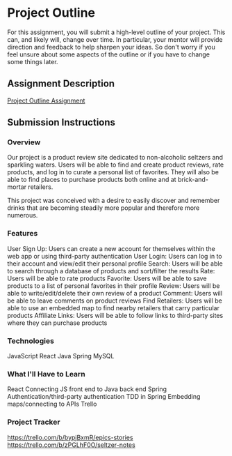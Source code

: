 # Project Outline
For this assignment, you will submit a high-level outline of your project. This can, and likely will, change over time. In particular, your mentor will provide direction and feedback to help sharpen your ideas. So don't worry if you feel unsure about some aspects of the outline or if you have to change some things later.

## Assignment Description
[Project Outline Assignment](https://education.launchcode.org/liftoff/modules/assignments/project-outline)

## Submission Instructions

### Overview
Our project is a product review site dedicated to non-alcoholic seltzers and sparkling waters. Users will be able to find and create product reviews, rate products, and log in to curate a personal list of favorites. They will also be able to find places to purchase products both online and at brick-and-mortar retailers.

This project was conceived with a desire to easily discover and remember drinks that are becoming steadily more popular and therefore more numerous.
### Features
User Sign Up: Users can create a new account for themselves within the web app or using third-party authentication
User Login: Users can log in to their account and view/edit their personal profile
Search: Users will be able to search through a database of products and sort/filter the results
Rate: Users will be able to rate products
Favorite: Users will be able to save products to a list of personal favorites in their profile
Review: Users will be able to write/edit/delete their own review of a product
Comment: Users will be able to leave comments on product reviews
Find Retailers: Users will be able to use an embedded map to find nearby retailers that carry particular products
Affiliate Links: Users will be able to follow links to third-party sites where they can purchase products
### Technologies
JavaScript
React
Java
Spring 
MySQL
### What I'll Have to Learn
React
Connecting JS front end to Java back end
Spring Authentication/third-party authentication
TDD in Spring
Embedding maps/connecting to APIs
Trello
### Project Tracker
https://trello.com/b/bypjBxmR/epics-stories
https://trello.com/b/zPGLhF0O/seltzer-notes

